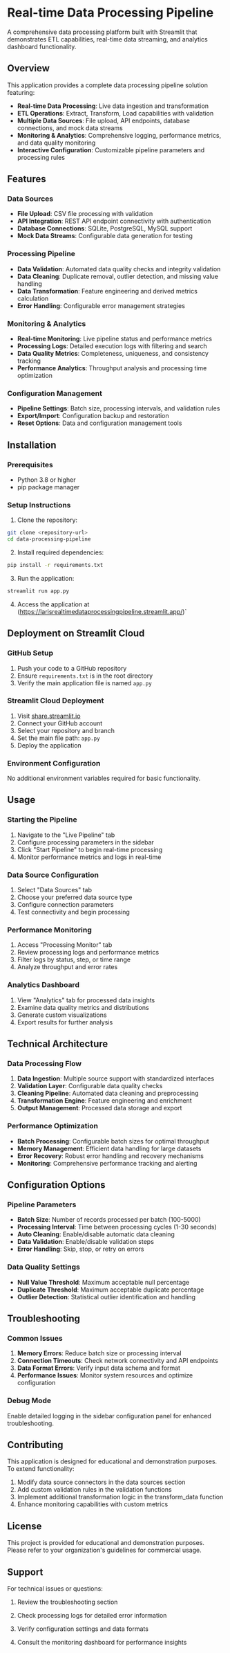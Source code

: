 # Real-time Data Processing Pipeline

A comprehensive data processing platform built with Streamlit that demonstrates ETL capabilities, real-time data streaming, and analytics dashboard functionality.

## Overview

This application provides a complete data processing pipeline solution featuring:

- **Real-time Data Processing**: Live data ingestion and transformation
- **ETL Operations**: Extract, Transform, Load capabilities with validation
- **Multiple Data Sources**: File upload, API endpoints, database connections, and mock data streams
- **Monitoring & Analytics**: Comprehensive logging, performance metrics, and data quality monitoring
- **Interactive Configuration**: Customizable pipeline parameters and processing rules

## Features

### Data Sources
- **File Upload**: CSV file processing with validation
- **API Integration**: REST API endpoint connectivity with authentication
- **Database Connections**: SQLite, PostgreSQL, MySQL support
- **Mock Data Streams**: Configurable data generation for testing

### Processing Pipeline
- **Data Validation**: Automated data quality checks and integrity validation
- **Data Cleaning**: Duplicate removal, outlier detection, and missing value handling
- **Data Transformation**: Feature engineering and derived metrics calculation
- **Error Handling**: Configurable error management strategies

### Monitoring & Analytics
- **Real-time Monitoring**: Live pipeline status and performance metrics
- **Processing Logs**: Detailed execution logs with filtering and search
- **Data Quality Metrics**: Completeness, uniqueness, and consistency tracking
- **Performance Analytics**: Throughput analysis and processing time optimization

### Configuration Management
- **Pipeline Settings**: Batch size, processing intervals, and validation rules
- **Export/Import**: Configuration backup and restoration
- **Reset Options**: Data and configuration management tools

## Installation

### Prerequisites
- Python 3.8 or higher
- pip package manager

### Setup Instructions

1. Clone the repository:
```bash
git clone <repository-url>
cd data-processing-pipeline
```

2. Install required dependencies:
```bash
pip install -r requirements.txt
```

3. Run the application:
```bash
streamlit run app.py
```

4. Access the application at (https://larisrealtimedataprocessingpipeline.streamlit.app/)`

## Deployment on Streamlit Cloud

### GitHub Setup
1. Push your code to a GitHub repository
2. Ensure `requirements.txt` is in the root directory
3. Verify the main application file is named `app.py`

### Streamlit Cloud Deployment
1. Visit [share.streamlit.io](https://share.streamlit.io)
2. Connect your GitHub account
3. Select your repository and branch
4. Set the main file path: `app.py`
5. Deploy the application

### Environment Configuration
No additional environment variables required for basic functionality.

## Usage

### Starting the Pipeline
1. Navigate to the "Live Pipeline" tab
2. Configure processing parameters in the sidebar
3. Click "Start Pipeline" to begin real-time processing
4. Monitor performance metrics and logs in real-time

### Data Source Configuration
1. Select "Data Sources" tab
2. Choose your preferred data source type
3. Configure connection parameters
4. Test connectivity and begin processing

### Performance Monitoring
1. Access "Processing Monitor" tab
2. Review processing logs and performance metrics
3. Filter logs by status, step, or time range
4. Analyze throughput and error rates

### Analytics Dashboard
1. View "Analytics" tab for processed data insights
2. Examine data quality metrics and distributions
3. Generate custom visualizations
4. Export results for further analysis

## Technical Architecture

### Data Processing Flow
1. **Data Ingestion**: Multiple source support with standardized interfaces
2. **Validation Layer**: Configurable data quality checks
3. **Cleaning Pipeline**: Automated data cleaning and preprocessing
4. **Transformation Engine**: Feature engineering and enrichment
5. **Output Management**: Processed data storage and export

### Performance Optimization
- **Batch Processing**: Configurable batch sizes for optimal throughput
- **Memory Management**: Efficient data handling for large datasets
- **Error Recovery**: Robust error handling and recovery mechanisms
- **Monitoring**: Comprehensive performance tracking and alerting

## Configuration Options

### Pipeline Parameters
- **Batch Size**: Number of records processed per batch (100-5000)
- **Processing Interval**: Time between processing cycles (1-30 seconds)
- **Auto Cleaning**: Enable/disable automatic data cleaning
- **Data Validation**: Enable/disable validation steps
- **Error Handling**: Skip, stop, or retry on errors

### Data Quality Settings
- **Null Value Threshold**: Maximum acceptable null percentage
- **Duplicate Threshold**: Maximum acceptable duplicate percentage
- **Outlier Detection**: Statistical outlier identification and handling

## Troubleshooting

### Common Issues
1. **Memory Errors**: Reduce batch size or processing interval
2. **Connection Timeouts**: Check network connectivity and API endpoints
3. **Data Format Errors**: Verify input data schema and format
4. **Performance Issues**: Monitor system resources and optimize configuration

### Debug Mode
Enable detailed logging in the sidebar configuration panel for enhanced troubleshooting.

## Contributing

This application is designed for educational and demonstration purposes. To extend functionality:

1. Modify data source connectors in the data sources section
2. Add custom validation rules in the validation functions
3. Implement additional transformation logic in the transform_data function
4. Enhance monitoring capabilities with custom metrics

## License

This project is provided for educational and demonstration purposes. Please refer to your organization's guidelines for commercial usage.

## Support

For technical issues or questions:
1. Review the troubleshooting section
2. Check processing logs for detailed error information
3. Verify configuration settings and data formats

4. Consult the monitoring dashboard for performance insights
